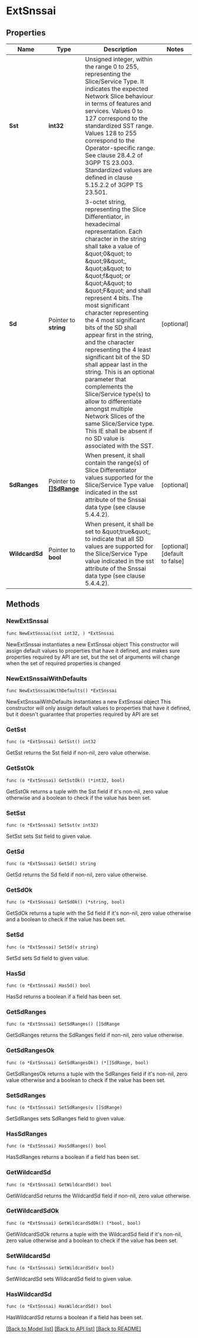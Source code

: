 # ExtSnssai

## Properties

Name | Type | Description | Notes
------------ | ------------- | ------------- | -------------
**Sst** | **int32** | Unsigned integer, within the range 0 to 255, representing the Slice/Service Type. It indicates the expected Network Slice behaviour in terms of features and services.  Values 0 to 127 correspond to the standardized SST range. Values 128 to 255 correspond to the Operator-specific range. See clause 28.4.2 of 3GPP TS 23.003.  Standardized values are defined in clause 5.15.2.2 of 3GPP TS 23.501.  | 
**Sd** | Pointer to **string** | 3-octet string, representing the Slice Differentiator, in hexadecimal representation. Each character in the string shall take a value of \&quot;0\&quot; to \&quot;9\&quot;, \&quot;a\&quot; to \&quot;f\&quot; or \&quot;A\&quot; to \&quot;F\&quot; and shall represent 4 bits. The most significant character representing the 4 most significant bits of the SD shall appear first in the string, and the character representing the 4 least significant bit of the SD shall appear last in the string.  This is an optional parameter that complements the Slice/Service type(s) to allow to differentiate amongst multiple Network Slices of the same Slice/Service type. This IE shall be absent if no SD value is associated with the SST.  | [optional] 
**SdRanges** | Pointer to [**[]SdRange**](SdRange.md) | When present, it shall contain the range(s) of Slice Differentiator values supported for the Slice/Service Type value indicated in the sst attribute of the Snssai data type (see clause 5.4.4.2). | [optional] 
**WildcardSd** | Pointer to **bool** | When present, it shall be set to \&quot;true\&quot;, to indicate that all SD values are supported for the Slice/Service Type value indicated in the sst attribute of the Snssai data type (see clause 5.4.4.2). | [optional] [default to false]

## Methods

### NewExtSnssai

`func NewExtSnssai(sst int32, ) *ExtSnssai`

NewExtSnssai instantiates a new ExtSnssai object
This constructor will assign default values to properties that have it defined,
and makes sure properties required by API are set, but the set of arguments
will change when the set of required properties is changed

### NewExtSnssaiWithDefaults

`func NewExtSnssaiWithDefaults() *ExtSnssai`

NewExtSnssaiWithDefaults instantiates a new ExtSnssai object
This constructor will only assign default values to properties that have it defined,
but it doesn't guarantee that properties required by API are set

### GetSst

`func (o *ExtSnssai) GetSst() int32`

GetSst returns the Sst field if non-nil, zero value otherwise.

### GetSstOk

`func (o *ExtSnssai) GetSstOk() (*int32, bool)`

GetSstOk returns a tuple with the Sst field if it's non-nil, zero value otherwise
and a boolean to check if the value has been set.

### SetSst

`func (o *ExtSnssai) SetSst(v int32)`

SetSst sets Sst field to given value.


### GetSd

`func (o *ExtSnssai) GetSd() string`

GetSd returns the Sd field if non-nil, zero value otherwise.

### GetSdOk

`func (o *ExtSnssai) GetSdOk() (*string, bool)`

GetSdOk returns a tuple with the Sd field if it's non-nil, zero value otherwise
and a boolean to check if the value has been set.

### SetSd

`func (o *ExtSnssai) SetSd(v string)`

SetSd sets Sd field to given value.

### HasSd

`func (o *ExtSnssai) HasSd() bool`

HasSd returns a boolean if a field has been set.

### GetSdRanges

`func (o *ExtSnssai) GetSdRanges() []SdRange`

GetSdRanges returns the SdRanges field if non-nil, zero value otherwise.

### GetSdRangesOk

`func (o *ExtSnssai) GetSdRangesOk() (*[]SdRange, bool)`

GetSdRangesOk returns a tuple with the SdRanges field if it's non-nil, zero value otherwise
and a boolean to check if the value has been set.

### SetSdRanges

`func (o *ExtSnssai) SetSdRanges(v []SdRange)`

SetSdRanges sets SdRanges field to given value.

### HasSdRanges

`func (o *ExtSnssai) HasSdRanges() bool`

HasSdRanges returns a boolean if a field has been set.

### GetWildcardSd

`func (o *ExtSnssai) GetWildcardSd() bool`

GetWildcardSd returns the WildcardSd field if non-nil, zero value otherwise.

### GetWildcardSdOk

`func (o *ExtSnssai) GetWildcardSdOk() (*bool, bool)`

GetWildcardSdOk returns a tuple with the WildcardSd field if it's non-nil, zero value otherwise
and a boolean to check if the value has been set.

### SetWildcardSd

`func (o *ExtSnssai) SetWildcardSd(v bool)`

SetWildcardSd sets WildcardSd field to given value.

### HasWildcardSd

`func (o *ExtSnssai) HasWildcardSd() bool`

HasWildcardSd returns a boolean if a field has been set.


[[Back to Model list]](../README.md#documentation-for-models) [[Back to API list]](../README.md#documentation-for-api-endpoints) [[Back to README]](../README.md)


